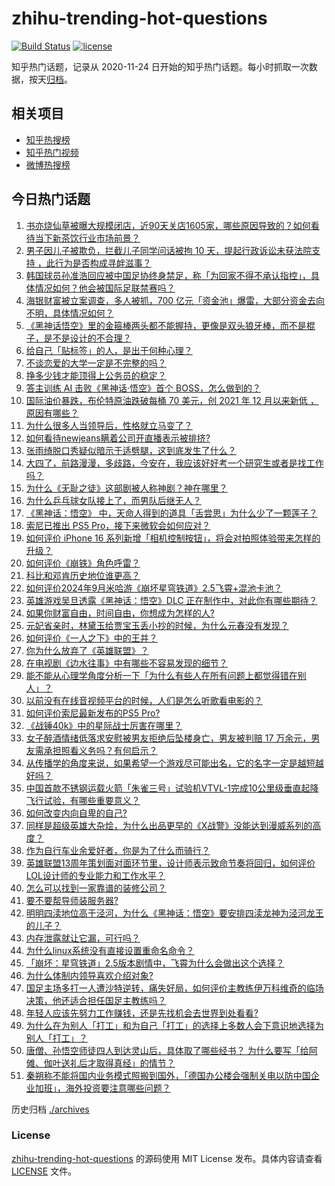# zhihu-trending-hot-questions

[![Build Status](https://github.com/justjavac/zhihu-trending-hot-questions/workflows/ci/badge.svg?branch=master)](https://github.com/justjavac/zhihu-trending-hot-questions/actions)
[![license](https://img.shields.io/github/license/justjavac/zhihu-trending-hot-questions)](https://github.com/justjavac/zhihu-trending-hot-questions/blob/master/LICENSE)

知乎热门话题，记录从 2020-11-24
日开始的知乎热门话题。每小时抓取一次数据，按天[归档](./archives)。

## 相关项目

- [知乎热搜榜](https://github.com/justjavac/zhihu-trending-top-search)
- [知乎热门视频](https://github.com/justjavac/zhihu-trending-hot-video)
- [微博热搜榜](https://github.com/justjavac/weibo-trending-hot-search)

## 今日热门话题

<!-- BEGIN -->
<!-- 最后更新时间 Thu Sep 12 2024 03:12:52 GMT+0800 (China Standard Time) -->

1. [书亦烧仙草被曝大规模闭店，近90天关店1605家，哪些原因导致的？如何看待当下新茶饮行业市场前景？](https://www.zhihu.com/question/666777494)
1. [男子因儿子被欺负，拦截儿子同学问话被拘 10 天，提起行政诉讼未获法院支持 ，此行为是否构成寻衅滋事？](https://www.zhihu.com/question/666756976)
1. [韩国球员孙准浩回应被中国足协终身禁足，称「为回家不得不承认指控」，具体情况如何？他会被国际足联禁赛吗？](https://www.zhihu.com/question/666868772)
1. [海银财富被立案调查，多人被抓，700 亿元「资金池」爆雷，大部分资金去向不明，具体情况如何？](https://www.zhihu.com/question/666843400)
1. [《黑神话悟空》里的金箍棒两头都不能握持，更像是双头狼牙棒，而不是棍子，是不是设计的不合理？](https://www.zhihu.com/question/666482809)
1. [给自己「贴标签」的人，是出于何种心理？](https://www.zhihu.com/question/666698021)
1. [不谈恋爱的大学一定是不完整的吗？](https://www.zhihu.com/question/666700710)
1. [挣多少钱才能顶得上公务员的稳定？](https://www.zhihu.com/question/659955713)
1. [答主训练 AI 击败《黑神话·悟空》首个 BOSS，怎么做到的？](https://www.zhihu.com/question/665989288)
1. [国际油价暴跌，布伦特原油跌破每桶 70 美元，创 2021 年 12 月以来新低 ，原因有哪些？](https://www.zhihu.com/question/666822284)
1. [为什么很多人当领导后，性格就立马变了？](https://www.zhihu.com/question/666583285)
1. [如何看待newjeans瞒着公司开直播表示被排挤?](https://www.zhihu.com/question/666877510)
1. [张雨绮脱口秀疑似暗示于适劈腿，这到底发生了什么？](https://www.zhihu.com/question/666795119)
1. [大四了，前路漫漫，多歧路，今安在，我应该好好考一个研究生或者是找工作吗？](https://www.zhihu.com/question/665560439)
1. [为什么《无耻之徒》这部剧被人称神剧？神在哪里？](https://www.zhihu.com/question/29584691)
1. [为什么乒乓球女队接上了，而男队后继无人？](https://www.zhihu.com/question/663580039)
1. [《黑神话：悟空》 中，天命人得到的道具「舌尝思」为什么少了一颗莲子？](https://www.zhihu.com/question/666506718)
1. [索尼已推出 PS5 Pro，接下来微软会如何应对？](https://www.zhihu.com/question/666746167)
1. [如何评价 iPhone 16 系列新增「相机控制按钮」，将会对拍照体验带来怎样的升级？](https://www.zhihu.com/question/666699155)
1. [如何评价《崩铁》角色呼雷？](https://www.zhihu.com/question/666767643)
1. [科比和邓肯历史地位谁更高？](https://www.zhihu.com/question/658309179)
1. [如何评价2024年9月米哈游《崩坏星穹铁道》2.5飞霄+混池卡池？](https://www.zhihu.com/question/666721571)
1. [英雄游戏吴旦透露《黑神话：悟空》DLC 正在制作中，对此你有哪些期待？](https://www.zhihu.com/question/666386797)
1. [如果你财富自由，时间自由，你想成为怎样的人?](https://www.zhihu.com/question/666675266)
1. [元妃省亲时，林黛玉给贾宝玉丢小抄的时候，为什么元春没有发现？](https://www.zhihu.com/question/666739468)
1. [如何评价《一人之下》中的王并？](https://www.zhihu.com/question/401616914)
1. [你为什么放弃了《英雄联盟》？](https://www.zhihu.com/question/375754922)
1. [在电视剧《边水往事》中有哪些不容易发现的细节？](https://www.zhihu.com/question/665884998)
1. [能不能从心理学角度分析一下「为什么有些人在所有问题上都觉得错在别人」？](https://www.zhihu.com/question/666260576)
1. [以前没有在线音视频平台的时候，人们是怎么听歌看电影的？](https://www.zhihu.com/question/665606483)
1. [如何评价索尼最新发布的PS5 Pro?](https://www.zhihu.com/question/666788606)
1. [《战锤40k》中的星际战士厉害在哪里？](https://www.zhihu.com/question/666728486)
1. [女子醉酒情绪低落求安慰被男友拒绝后坠楼身亡，男友被判赔 17 万余元，男友需承担照看义务吗？有何启示？](https://www.zhihu.com/question/666824181)
1. [从传播学的角度来说，如果希望一个游戏尽可能出名，它的名字一定是越短越好吗？](https://www.zhihu.com/question/632726275)
1. [中国首款不锈钢运载火箭「朱雀三号」试验机VTVL-1完成10公里级垂直起降飞行试验，有哪些重要意义？](https://www.zhihu.com/question/666841762)
1. [如何改变内向自卑的自己?](https://www.zhihu.com/question/666764520)
1. [同样是超级英雄大杂烩，为什么出品更早的《X战警》没能达到漫威系列的高度？](https://www.zhihu.com/question/641946954)
1. [作为自行车业余爱好者，你是为了什么而骑行？](https://www.zhihu.com/question/664461957)
1. [英雄联盟13周年策划面对面环节里，设计师表示致命节奏将回归，如何评价LOL设计师的专业能力和工作水平？](https://www.zhihu.com/question/666499239)
1. [怎么可以找到一家靠谱的装修公司？](https://www.zhihu.com/question/647058986)
1. [要不要帮导师装服务器?](https://www.zhihu.com/question/666121717)
1. [明明四渎地位高于泾河，为什么《黑神话：悟空》要安排四渎龙神为泾河龙王的儿子？](https://www.zhihu.com/question/666128487)
1. [内存泄露就让它漏，可行吗？](https://www.zhihu.com/question/634940930)
1. [为什么linux系统没有直接设置重命名命令？](https://www.zhihu.com/question/666698290)
1. [「崩坏：星穹铁道」2.5版本剧情中，飞霄为什么会做出这个选择？](https://www.zhihu.com/question/666761402)
1. [为什么体制内领导喜欢介绍对象?](https://www.zhihu.com/question/661117088)
1. [国足主场多打一人遭沙特逆转，痛失好局，如何评价主教练伊万科维奇的临场决策，他还适合担任国足主教练吗？](https://www.zhihu.com/question/666361555)
1. [年轻人应该先努力工作赚钱，还是先找机会去世界到处看看?](https://www.zhihu.com/question/666459340)
1. [为什么在为别人「打工」和为自己「打工」的选择上多数人会下意识地选择为别人「打工」？](https://www.zhihu.com/question/666552204)
1. [唐僧、孙悟空师徒四人到达灵山后，具体取了哪些经书？ 为什么要写「给阿傩、伽叶送礼后才取得真经」的情节？](https://www.zhihu.com/question/666148469)
1. [秦朔称不能将国内业务模式照搬到国外，「德国办公楼会强制关电以防中国企业加班」，海外投资要注意哪些问题？](https://www.zhihu.com/question/666733371)

<!-- END -->

历史归档 [./archives](./archives)

### License

[zhihu-trending-hot-questions](https://github.com/justjavac/zhihu-trending-hot-questions)
的源码使用 MIT License 发布。具体内容请查看 [LICENSE](./LICENSE) 文件。

